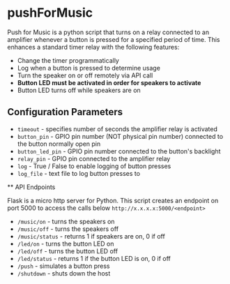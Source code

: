 # pushForMusic

Push for Music is a python script that turns on a relay connected to an amplifier whenever a button is pressed for a specified period of time. This enhances a standard timer relay with the following features:

* Change the timer programmatically
* Log when a button is pressed to determine usage
* Turn the speaker on or off remotely via API call
* **Button LED must be activated in order for speakers to activate**
* Button LED turns off while speakers are on


## Configuration Parameters

* ```timeout``` - specifies number of seconds the amplifier relay is activated
* ```button_pin``` - GPIO pin number (NOT physical pin number) connected to the button normally open pin
* ```button_led_pin``` - GPIO pin number connected to the button's backlight
* ```relay_pin``` - GPIO pin connected to the amplifier relay
* ```log``` - True / False to enable logging of button presses
* ```log_file``` - text file to log button presses to

** API Endpoints

Flask is a micro http server for Python. This script creates an endpoint on port 5000 to access the calls below ```http://x.x.x.x:5000/<endpoint>```

* ```/music/on``` - turns the speakers on
* ```/music/off``` - turns the speakers off
* ```/music/status``` - returns 1 if speakers are on, 0 if off
* ```/led/on``` - turns the button LED on
* ```/led/off``` - turns the button LED off
* ```/led/status``` - returns 1 if the button LED is on, 0 if off
* ```/push``` - simulates a button press
* ```/shutdown``` - shuts down the host
